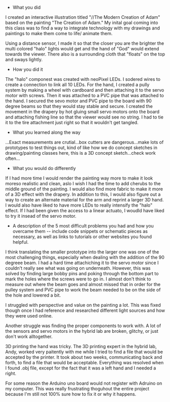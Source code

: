 - What you did

I created an interactive illustration titled "//The Modern Creation of Adam" based on the painting 
"The Creation of Adam."
My inital goal coming into this class was to find a way to integrate technology with my drawings and paintings
to make them come to life/ animate them. 

Using a distance sensor, I made it so that the closer you are the brighter the multi colored "halo" 
lights would get and the hand of "God" would extend towards the viewer. There also is a surrounding cloth that 
"floats" on the top and sways lightly.


- How you did it

The "halo" componest was created with neoPixel LEDs. I sodered wires to create a connection to link all 10 LEDs. 
For the hand, I created a pully system by making a wheel with cardboard and then attaching it to the servo 
motor with screws. Then it was attached to a PVC pipe that was attached to the hand. I secured the sevo motor 
and PVC pipe to the board with 90 degree beams so that they would stay stable and secure. I created the movement
in the drapery by hot gluing small servo motors onto the board and attaching fishing line so that the viewer 
would see no string. I had to tie it to the tire attachment just right so that it wouldn't get tangled.

- What you learned along the way

...Exact measurements are crutial...box cutters are dangerous...make lots of prototypes to test things out, kind
of like how we do concept sketches in drawing/painting classes here, this is a 3D concept sketch...check work
often...

- What you would do differently

If I had more time I would render the painting way more to make it look moreso realistic and clean, aslo
I wish I had the time to add cherubs to the middle ground of the painting.
I would also find more fabric to make it more of a 3D effect with the drapery. 
In addition to this, I would also figure out a way to create an alternate material for the arm and reprint a
larger 3D hand.
I would also have liked to have more LEDs to really intensify the "halo" effect. If I had been given the access
to a linear actuato, I woudld have liked to try it insead of the servo motor. 

- A description of the 5 most difficult problems you had and how you overcame
them -- include code snippets or schematic pieces as necessary, as well as
links to tutorials or other websites you found helpful.

I think translating the smaller prototype into the larger one was one of the most challenging things, especially 
when dealing with the addition of the 90 degreee beam. I had a hard time attachiching it to the servo motor 
since I couldn't really see what was going on underneath. However, this was solved by finding large bobby pins
and poking through the bottom part to mark the holes where the screws were to go in. I almost don't think to
measure out where the beam goes and almost missed that in order for the pulley system and PVC pipe to work the 
beam needed to be on the side of the hole and lowered a bit. 

I struggled with perspective and value on the painting a lot. This was fixed though once I had reference and
researched different light sources and how they were used online. 

Another struggle was finding the proper components to work with. A lot of the sensors and servo motors in the 
hybrid lab are broken, glitchy, or just don't work alltogether. 

3D printing the hand was tricky. The 3D printing expert in the hybrid lab, Andy, worked very paitently with me
while I tried to find a file that would be accepted by the printer. It took about two weeks, communicating back
and forth, to find a file that would be acceptable. Everything was resolved when I found .obj file, except for
the fact that it was a left hand and I needed a right.

For some reason the Arduino uno board would not register with Adruino on my computer. This was really frustrating
thoguhout the entire project because I'm still not 100% sure how to fix it or why it happens. 

